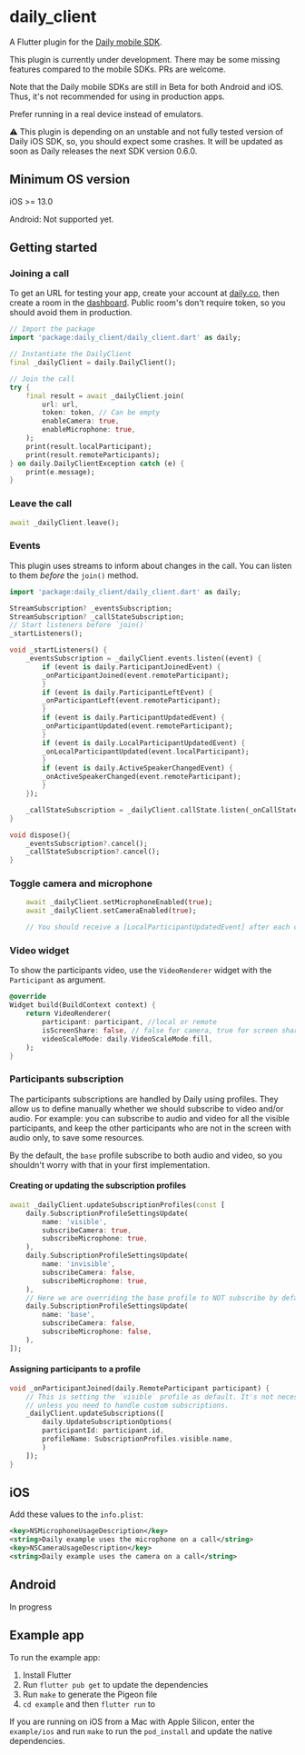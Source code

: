 # daily_client

A Flutter plugin for the [Daily mobile SDK](https://docs.daily.co/guides/products/mobile).

This plugin is currently under development. There may be some missing features compared to the mobile SDKs. PRs are welcome.

Note that the Daily mobile SDKs are still in Beta for both Android and iOS. Thus, it's not recommended for using in production apps.

Prefer running in a real device instead of emulators.

:warning: This plugin is depending on an unstable and not fully tested version of Daily iOS SDK, so, you should expect some crashes. It will be updated as soon as Daily releases the next SDK version 0.6.0.

## Minimum OS version

iOS >= 13.0

Android: Not supported yet.

## Getting started

### Joining a call

To get an URL for testing your app, create your account at [daily.co](daily.co), then create a room in the [dashboard](https://dashboard.daily.co/). Public room's don't require token, so you should avoid them in production.

```dart
// Import the package
import 'package:daily_client/daily_client.dart' as daily;

// Instantiate the DailyClient
final _dailyClient = daily.DailyClient();

// Join the call
try {
    final result = await _dailyClient.join(
        url: url,
        token: token, // Can be empty
        enableCamera: true,
        enableMicrophone: true,
    );
    print(result.localParticipant);
    print(result.remoteParticipants);
} on daily.DailyClientException catch (e) {
    print(e.message);
}
```

### Leave the call

```dart
await _dailyClient.leave();
```

### Events

This plugin uses streams to inform about changes in the call. You can listen to them _before_ the `join()` method.

```dart
import 'package:daily_client/daily_client.dart' as daily;

StreamSubscription? _eventsSubscription;
StreamSubscription? _callStateSubscription;
// Start listeners before `join()`
_startListeners();

void _startListeners() {
    _eventsSubscription = _dailyClient.events.listen((event) {
        if (event is daily.ParticipantJoinedEvent) {
        _onParticipantJoined(event.remoteParticipant);
        }
        if (event is daily.ParticipantLeftEvent) {
        _onParticipantLeft(event.remoteParticipant);
        }
        if (event is daily.ParticipantUpdatedEvent) {
        _onParticipantUpdated(event.remoteParticipant);
        }
        if (event is daily.LocalParticipantUpdatedEvent) {
        _onLocalParticipantUpdated(event.localParticipant);
        }
        if (event is daily.ActiveSpeakerChangedEvent) {
        _onActiveSpeakerChanged(event.remoteParticipant);
        }
    });

    _callStateSubscription = _dailyClient.callState.listen(_onCallStateChanged);
}

void dispose(){
    _eventsSubscription?.cancel();
    _callStateSubscription?.cancel();
}
```

### Toggle camera and microphone

```dart
    await _dailyClient.setMicrophoneEnabled(true);
    await _dailyClient.setCameraEnabled(true);

    // You should receive a [LocalParticipantUpdatedEvent] after each change. Use it to update the local participant state.
```

### Video widget

To show the participants video, use the `VideoRenderer` widget with the `Participant` as argument.

```dart
@override
Widget build(BuildContext context) {
    return VideoRenderer(
        participant: participant, //local or remote
        isScreenShare: false, // false for camera, true for screen share video
        videoScaleMode: daily.VideoScaleMode.fill,
    );
}
```

### Participants subscription

The participants subscriptions are handled by Daily using profiles. They allow us to define manually whether we should subscribe to video and/or audio. For example: you can subscribe to audio and video for all the visible participants, and keep the other participants who are not in the screen with audio only, to save some resources.

By the default, the `base` profile subscribe to both audio and video, so you shouldn't worry with that in your first implementation.

#### Creating or updating the subscription profiles

```dart
await _dailyClient.updateSubscriptionProfiles(const [
    daily.SubscriptionProfileSettingsUpdate(
        name: 'visible',
        subscribeCamera: true,
        subscribeMicrophone: true,
    ),
    daily.SubscriptionProfileSettingsUpdate(
        name: 'invisible',
        subscribeCamera: false,
        subscribeMicrophone: true,
    ),
    // Here we are overriding the base profile to NOT subscribe by default
    daily.SubscriptionProfileSettingsUpdate(
        name: 'base',
        subscribeCamera: false,
        subscribeMicrophone: false,
    ),
]);
```

#### Assigning participants to a profile

```dart
void _onParticipantJoined(daily.RemoteParticipant participant) {
    // This is setting the `visible` profile as default. It's not necessary
    // unless you need to handle custom subscriptions.
    _dailyClient.updateSubscriptions([
        daily.UpdateSubscriptionOptions(
        participantId: participant.id,
        profileName: SubscriptionProfiles.visible.name,
        )
    ]);
}

```

## iOS

Add these values to the `info.plist`:

```xml
<key>NSMicrophoneUsageDescription</key>
<string>Daily example uses the microphone on a call</string>
<key>NSCameraUsageDescription</key>
<string>Daily example uses the camera on a call</string>
```

## Android

In progress

## Example app

To run the example app:

1. Install Flutter
2. Run `flutter pub get` to update the dependencies
3. Run `make` to generate the Pigeon file
4. `cd example` and then `flutter run` to

If you are running on iOS from a Mac with Apple Silicon, enter the `example/ios` and run `make` to run the `pod_install` and update the native dependencies.
